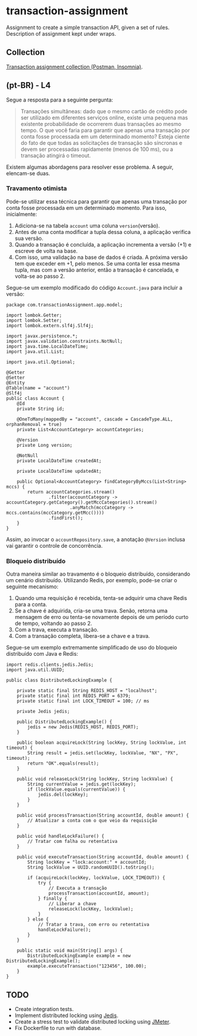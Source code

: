 # transaction-assignment
Assignment to create a simple transaction API, given a set of rules. Description of assignment kept under wraps.

## Collection
[Transaction assignment collection (Postman, Insomnia)](public/transactionAssignment.json).

## (pt-BR) - L4

Segue a resposta para a seguinte pergunta:

> Transações simultâneas: dado que o mesmo cartão de crédito pode ser utilizado em diferentes serviços online, existe uma pequena mas existente probabilidade de ocorrerem duas transações ao mesmo tempo. O que você faria para garantir que apenas uma transação por conta fosse processada em um determinado momento? Esteja ciente do fato de que todas as solicitações de transação são síncronas e devem ser processadas rapidamente (menos de 100 ms), ou a transação atingirá o timeout.

Existem algumas abordagens para resolver esse problema. A seguir, elencam-se duas.

### Travamento otimista

Pode-se utilizar essa técnica para garantir que apenas uma transação por conta fosse processada em um determinado momento. Para isso, inicialmente:

1. Adiciona-se na tabela `account` uma coluna `version`(versão).
2. Antes de uma conta modificar a tupla dessa coluna, a aplicação verifica sua versão.
3. Quando a transação é concluída, a aplicação incrementa a versão (+1) e escreve de volta na base.
4. Com isso, uma validação na base de dados é criada. A próxima versão tem que exceder em +1, pelo menos. Se uma conta ler essa mesma tupla, mas com a versão anterior, então a transação é cancelada, e volta-se ao passo 2.

Segue-se um exemplo modificado do código `Account.java` para incluir a versão:

```
package com.transactionAssignment.app.model;

import lombok.Getter;
import lombok.Setter;
import lombok.extern.slf4j.Slf4j;

import javax.persistence.*;
import javax.validation.constraints.NotNull;
import java.time.LocalDateTime;
import java.util.List;

import java.util.Optional;

@Getter
@Setter
@Entity
@Table(name = "account")
@Slf4j
public class Account {
    @Id
    private String id;

    @OneToMany(mappedBy = "account", cascade = CascadeType.ALL, orphanRemoval = true)
    private List<AccountCategory> accountCategories;
    
    @Version
    private Long version;

    @NotNull
    private LocalDateTime createdAt;

    private LocalDateTime updatedAt;

    public Optional<AccountCategory> findCategoryByMccs(List<String> mccs) {
        return accountCategories.stream()
                .filter(accountCategory -> accountCategory.getCategory().getMccCategories().stream()
                        .anyMatch(mccCategory -> mccs.contains(mccCategory.getMcc())))
                .findFirst();
    }
}
```

Assim, ao invocar o `accountRepository.save`, a anotação `@Version` inclusa vai garantir o controle de concorrência.

### Bloqueio distribuído

Outra maneira similar ao travamento é o bloqueio distribuído, considerando um cenário distribuído. Utilizando Redis, por exemplo, pode-se criar o seguinte mecanismo:

1. Quando uma requisição é recebida, tenta-se adquirir uma chave Redis para a conta.
2. Se a chave é adquirida, cria-se uma trava. Senão, retorna uma mensagem de erro ou tenta-se novamente depois de um período curto de tempo, voltando ao passo 2.
3. Com a trava, executa a transação.
4. Com a transação completa, libera-se a chave e a trava.

Segue-se um exemplo extremamente simplificado de uso do bloqueio distribuído com Java e Redis:

```
import redis.clients.jedis.Jedis;
import java.util.UUID;

public class DistributedLockingExample {

    private static final String REDIS_HOST = "localhost";
    private static final int REDIS_PORT = 6379;
    private static final int LOCK_TIMEOUT = 100; // ms

    private Jedis jedis;

    public DistributedLockingExample() {
        jedis = new Jedis(REDIS_HOST, REDIS_PORT);
    }

    public boolean acquireLock(String lockKey, String lockValue, int timeout) {
        String result = jedis.set(lockKey, lockValue, "NX", "PX", timeout);
        return "OK".equals(result);
    }

    public void releaseLock(String lockKey, String lockValue) {
        String currentValue = jedis.get(lockKey);
        if (lockValue.equals(currentValue)) {
            jedis.del(lockKey);
        }
    }

    public void processTransaction(String accountId, double amount) {
        // Atualizar a conta com o que veio da requisição
    }

    public void handleLockFailure() {
        // Tratar com falha ou retentativa
    }

    public void executeTransaction(String accountId, double amount) {
        String lockKey = "lock:account:" + accountId;
        String lockValue = UUID.randomUUID().toString();

        if (acquireLock(lockKey, lockValue, LOCK_TIMEOUT)) {
            try {
                // Executa a transação
                processTransaction(accountId, amount);
            } finally {
                // Liberar a chave
                releaseLock(lockKey, lockValue);
            }
        } else {
            // Tratar a trava, com erro ou retentativa
            handleLockFailure();
        }
    }

    public static void main(String[] args) {
        DistributedLockingExample example = new DistributedLockingExample();
        example.executeTransaction("123456", 100.00);
    }
}
```

## TODO
- Create integration tests.
- Implement distributed locking using [Jedis](https://github.com/redis/jedis).
- Create a stress test to validate distributed locking using [JMeter](https://jmeter.apache.org/).
- Fix Dockerfile to run with database.